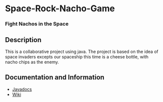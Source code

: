# Space-Rock-Nacho-Game
### Fight Nachos in the Space

## Description
This is a collaborative project using java. The project is based on the idea of space invaders excepts our spaceship this time is a cheese bottle, with nacho chips as the enemy.

## Documentation and Information
* [Javadocs](https://jonnydewent.github.io/NachoSpaceInvaders/)
* [Wiki](https://github.com/lichal/Space-Rock-Nacho-Game/wiki)


